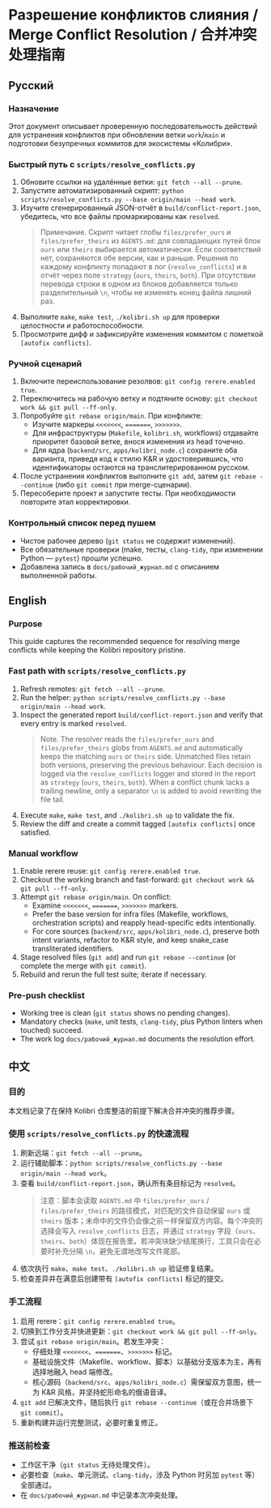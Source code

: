 # Разрешение конфликтов слияния / Merge Conflict Resolution / 合并冲突处理指南

## Русский

### Назначение
Этот документ описывает проверенную последовательность действий для устранения конфликтов при обновлении ветки `work`/`main` и подготовки безупречных коммитов для экосистемы «Колибри».

### Быстрый путь с `scripts/resolve_conflicts.py`
1. Обновите ссылки на удалённые ветки: `git fetch --all --prune`.
2. Запустите автоматизированный скрипт: `python scripts/resolve_conflicts.py --base origin/main --head work`.
3. Изучите сгенерированный JSON-отчёт в `build/conflict-report.json`, убедитесь, что все файлы промаркированы как `resolved`.
   > Примечание. Скрипт читает глобы `files/prefer_ours` и `files/prefer_theirs` из `AGENTS.md`: для совпадающих путей блок `ours` или `theirs` выбирается автоматически. Если соответствий нет, сохраняются обе версии, как и раньше. Решения по каждому конфликту попадают в лог (`resolve_conflicts`) и в отчёт через поле `strategy` (`ours`, `theirs`, `both`). При отсутствии перевода строки в одном из блоков добавляется только разделительный `\n`, чтобы не изменять конец файла лишний раз.
4. Выполните `make`, `make test`, `./kolibri.sh up` для проверки целостности и работоспособности.
5. Просмотрите дифф и зафиксируйте изменения коммитом с пометкой `[autofix conflicts]`.

### Ручной сценарий
1. Включите переиспользование резолвов: `git config rerere.enabled true`.
2. Переключитесь на рабочую ветку и подтяните основу: `git checkout work && git pull --ff-only`.
3. Попробуйте `git rebase origin/main`. При конфликте:
   - Изучите маркеры `<<<<<<<`, `=======`, `>>>>>>>`.
   - Для инфраструктуры (`Makefile`, `kolibri.sh`, workflows) отдавайте приоритет базовой ветке, внося изменения из head точечно.
   - Для ядра (`backend/src`, `apps/kolibri_node.c`) сохраните оба варианта, приведя код к стилю K&R и удостоверившись, что идентификаторы остаются на транслитерированном русском.
4. После устранения конфликтов выполните `git add`, затем `git rebase --continue` (либо `git commit` при merge-сценарии).
5. Пересоберите проект и запустите тесты. При необходимости повторите этап корректировки.

### Контрольный список перед пушем
- Чистое рабочее дерево (`git status` не содержит изменений).
- Все обязательные проверки (make, тесты, `clang-tidy`, при изменении Python — `pytest`) прошли успешно.
- Добавлена запись в `docs/рабочий_журнал.md` с описанием выполненной работы.

## English

### Purpose
This guide captures the recommended sequence for resolving merge conflicts while keeping the Kolibri repository pristine.

### Fast path with `scripts/resolve_conflicts.py`
1. Refresh remotes: `git fetch --all --prune`.
2. Run the helper: `python scripts/resolve_conflicts.py --base origin/main --head work`.
3. Inspect the generated report `build/conflict-report.json` and verify that every entry is marked `resolved`.
   > Note. The resolver reads the `files/prefer_ours` and `files/prefer_theirs` globs from `AGENTS.md` and automatically keeps the matching `ours` or `theirs` side. Unmatched files retain both versions, preserving the previous behaviour. Each decision is logged via the `resolve_conflicts` logger and stored in the report as `strategy` (`ours`, `theirs`, `both`). When a conflict chunk lacks a trailing newline, only a separator `\n` is added to avoid rewriting the file tail.
4. Execute `make`, `make test`, and `./kolibri.sh up` to validate the fix.
5. Review the diff and create a commit tagged `[autofix conflicts]` once satisfied.

### Manual workflow
1. Enable rerere reuse: `git config rerere.enabled true`.
2. Checkout the working branch and fast-forward: `git checkout work && git pull --ff-only`.
3. Attempt `git rebase origin/main`. On conflict:
   - Examine `<<<<<<<`, `=======`, `>>>>>>>` markers.
   - Prefer the base version for infra files (Makefile, workflows, orchestration scripts) and reapply head-specific edits intentionally.
   - For core sources (`backend/src`, `apps/kolibri_node.c`), preserve both intent variants, refactor to K&R style, and keep snake_case transliterated identifiers.
4. Stage resolved files (`git add`) and run `git rebase --continue` (or complete the merge with `git commit`).
5. Rebuild and rerun the full test suite; iterate if necessary.

### Pre-push checklist
- Working tree is clean (`git status` shows no pending changes).
- Mandatory checks (`make`, unit tests, `clang-tidy`, plus Python linters when touched) succeed.
- The work log `docs/рабочий_журнал.md` documents the resolution effort.

## 中文

### 目的
本文档记录了在保持 Kolibri 仓库整洁的前提下解决合并冲突的推荐步骤。

### 使用 `scripts/resolve_conflicts.py` 的快速流程
1. 刷新远端：`git fetch --all --prune`。
2. 运行辅助脚本：`python scripts/resolve_conflicts.py --base origin/main --head work`。
3. 查看 `build/conflict-report.json`，确认所有条目标记为 `resolved`。
   > 注意：脚本会读取 `AGENTS.md` 中 `files/prefer_ours` / `files/prefer_theirs` 的路径模式，对匹配的文件自动保留 `ours` 或 `theirs` 版本；未命中的文件仍会像之前一样保留双方内容。每个冲突的选择会写入 `resolve_conflicts` 日志，并通过 `strategy` 字段（`ours`、`theirs`、`both`）体现在报告里。若冲突块缺少结尾换行，工具只会在必要时补充分隔 `\n`，避免无谓地改写文件尾部。
4. 依次执行 `make`、`make test`、`./kolibri.sh up` 验证修复结果。
5. 检查差异并在满意后创建带有 `[autofix conflicts]` 标记的提交。

### 手工流程
1. 启用 rerere：`git config rerere.enabled true`。
2. 切换到工作分支并快进更新：`git checkout work && git pull --ff-only`。
3. 尝试 `git rebase origin/main`。若发生冲突：
   - 仔细处理 `<<<<<<<`、`=======`、`>>>>>>>` 标记。
   - 基础设施文件（Makefile、workflow、脚本）以基础分支版本为主，再有选择地融入 head 端修改。
   - 核心源码（`backend/src`、`apps/kolibri_node.c`）需保留双方意图，统一为 K&R 风格，并坚持蛇形命名的俄语音译。
4. `git add` 已解决文件，随后执行 `git rebase --continue`（或在合并场景下 `git commit`）。
5. 重新构建并运行完整测试，必要时重复修正。

### 推送前检查
- 工作区干净（`git status` 无待处理文件）。
- 必要检查（`make`、单元测试、`clang-tidy`，涉及 Python 时另加 `pytest` 等）全部通过。
- 在 `docs/рабочий_журнал.md` 中记录本次冲突处理。
